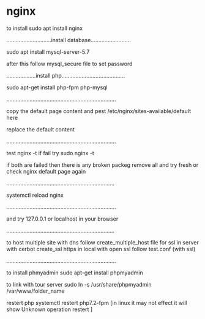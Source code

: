 # nginx
to install
sudo apt install nginx

.............................install database..........................

sudo apt install mysql-server-5.7

after this follow mysql_secure file to set password

...................install php.........................................

sudo apt-get install php-fpm php-mysql

.......................................................................

copy the default page content and pest  /etc/nginx/sites-available/default here

replace the default content

.......................................................................

test nginx -t if fail try sudo nginx -t

if both are failed then there is any broken packeg remove all and try fresh or check nginx default page again 

......................................................................

systemctl reload nginx

.......................................................................

and try 127.0.0.1 or localhost in your browser

......................................................................

to host multiple site with dns follow  create_multiple_host file
for ssl in server with cerbot  create_ssl
https in local with open ssl follow  test.conf (with ssl)

.......................................................................

to install phmyadmin
sudo apt-get install phpmyadmin

to link with tour server 
sudo ln -s /usr/share/phpmyadmin /var/www/folder_name

restert  php
systemctl restert php7.2-fpm [in linux it may not effect  it will show Unknown operation restert ]
